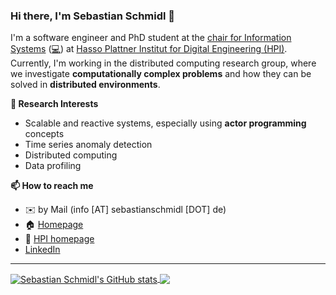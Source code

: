 ### Hi there, I'm Sebastian Schmidl 👋

I'm a software engineer and PhD student at the [chair for Information Systems](https://hpi.de/naumann/home.html) ([:computer:](https://github.com/HPI-Information-Systems)) at [Hasso Plattner Institut for Digital Engineering (HPI)](https://hpi.de/en/index.html).
Currently, I'm working in the distributed computing research group, where we investigate **computationally complex problems** and how they can be solved in **distributed environments**.

**🔭 Research Interests**

- Scalable and reactive systems, especially using **actor programming** concepts
- Time series anomaly detection
- Distributed computing
- Data profiling

**📫 How to reach me**

- ✉️ by Mail (info [AT] sebastianschmidl [DOT] de)
- 🏠 [Homepage](https://sebastianschmidl.de)
- 🏢 [HPI homepage](https://hpi.de/naumann/people/sebastian-schmidl.html)
- [LinkedIn](https://www.linkedin.com/in/sebastian-schmidl/)

---

<a href="https://github.com/anuraghazra/github-readme-stats">
  <img align="center" src="https://github-readme-stats.vercel.app/api?username=codelionx&count_private=true&show_icons=true&theme=dark&hide_rank=true" alt="Sebastian Schmidl's GitHub stats"/>
</a>
<a href="https://github.com/anuraghazra/github-readme-stats">
  <img align="center" src="https://github-readme-stats.vercel.app/api/top-langs/?username=codelionx&theme=dark&hide=tex&layout=compact" />
</a>


<!--
**CodeLionX/CodeLionX** is a ✨ _special_ ✨ repository because its `README.md` (this file) appears on your GitHub profile.

Here are some ideas to get you started:

- 🔭 I’m currently working on ...
- 🌱 I’m currently learning ...
- 👯 I’m looking to collaborate on ...
- 🤔 I’m looking for help with ...
- 💬 Ask me about ...
- 📫 How to reach me: ...
- 😄 Pronouns: ...
- ⚡ Fun fact: ...
-->
